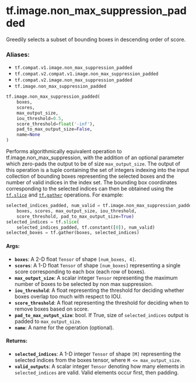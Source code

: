 <div itemscope itemtype="http://developers.google.com/ReferenceObject">
<meta itemprop="name" content="tf.image.non_max_suppression_padded" />
<meta itemprop="path" content="Stable" />
</div>

# tf.image.non_max_suppression_padded

Greedily selects a subset of bounding boxes in descending order of score.

### Aliases:

* `tf.compat.v1.image.non_max_suppression_padded`
* `tf.compat.v2.compat.v1.image.non_max_suppression_padded`
* `tf.compat.v2.image.non_max_suppression_padded`
* `tf.image.non_max_suppression_padded`

``` python
tf.image.non_max_suppression_padded(
    boxes,
    scores,
    max_output_size,
    iou_threshold=0.5,
    score_threshold=float('-inf'),
    pad_to_max_output_size=False,
    name=None
)
```

<!-- Placeholder for "Used in" -->

Performs algorithmically equivalent operation to tf.image.non_max_suppression,
with the addition of an optional parameter which zero-pads the output to
be of size `max_output_size`.
The output of this operation is a tuple containing the set of integers
indexing into the input collection of bounding boxes representing the selected
boxes and the number of valid indices in the index set.  The bounding box
coordinates corresponding to the selected indices can then be obtained using
the <a href="../../tf/slice.md"><code>tf.slice</code></a> and <a href="../../tf/gather.md"><code>tf.gather</code></a> operations.  For example:
  ```python
  selected_indices_padded, num_valid = tf.image.non_max_suppression_padded(
      boxes, scores, max_output_size, iou_threshold,
      score_threshold, pad_to_max_output_size=True)
  selected_indices = tf.slice(
      selected_indices_padded, tf.constant([0]), num_valid)
  selected_boxes = tf.gather(boxes, selected_indices)
  ```

#### Args:


* <b>`boxes`</b>: A 2-D float `Tensor` of shape `[num_boxes, 4]`.
* <b>`scores`</b>: A 1-D float `Tensor` of shape `[num_boxes]` representing a single
  score corresponding to each box (each row of boxes).
* <b>`max_output_size`</b>: A scalar integer `Tensor` representing the maximum number
  of boxes to be selected by non max suppression.
* <b>`iou_threshold`</b>: A float representing the threshold for deciding whether boxes
  overlap too much with respect to IOU.
* <b>`score_threshold`</b>: A float representing the threshold for deciding when to
  remove boxes based on score.
* <b>`pad_to_max_output_size`</b>: bool.  If True, size of `selected_indices` output is
  padded to `max_output_size`.
* <b>`name`</b>: A name for the operation (optional).


#### Returns:


* <b>`selected_indices`</b>: A 1-D integer `Tensor` of shape `[M]` representing the
  selected indices from the boxes tensor, where `M <= max_output_size`.
* <b>`valid_outputs`</b>: A scalar integer `Tensor` denoting how many elements in
`selected_indices` are valid.  Valid elements occur first, then padding.